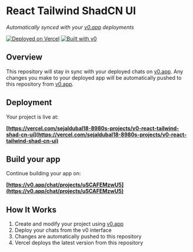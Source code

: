 # React Tailwind ShadCN UI

*Automatically synced with your [v0.app](https://v0.app) deployments*

[![Deployed on Vercel](https://img.shields.io/badge/Deployed%20on-Vercel-black?style=for-the-badge&logo=vercel)](https://vercel.com/sejaldubal18-8980s-projects/v0-react-tailwind-shad-cn-ui)
[![Built with v0](https://img.shields.io/badge/Built%20with-v0.app-black?style=for-the-badge)](https://v0.app/chat/projects/uSCAFEMzwU5)

## Overview

This repository will stay in sync with your deployed chats on [v0.app](https://v0.app).
Any changes you make to your deployed app will be automatically pushed to this repository from [v0.app](https://v0.app).

## Deployment

Your project is live at:

**[https://vercel.com/sejaldubal18-8980s-projects/v0-react-tailwind-shad-cn-ui](https://vercel.com/sejaldubal18-8980s-projects/v0-react-tailwind-shad-cn-ui)**

## Build your app

Continue building your app on:

**[https://v0.app/chat/projects/uSCAFEMzwU5](https://v0.app/chat/projects/uSCAFEMzwU5)**

## How It Works

1. Create and modify your project using [v0.app](https://v0.app)
2. Deploy your chats from the v0 interface
3. Changes are automatically pushed to this repository
4. Vercel deploys the latest version from this repository